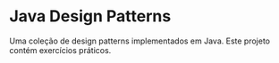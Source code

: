 # Java Design Patterns

Uma coleção de design patterns implementados em Java. Este projeto contém exercícios práticos.
